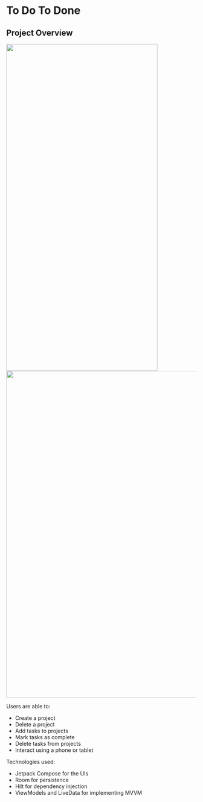 # To Do To Done

## Project Overview

<img src="https://user-images.githubusercontent.com/88249131/173428566-089aef43-bd8c-473b-9892-9189adaabbf5.gif" width="400" height="866"/>

<img src="https://user-images.githubusercontent.com/88249131/173438561-b2955a82-8773-4f18-91ec-69d54120ae02.gif)" width="1231" height="866"/>

Users are able to:

- Create a project
- Delete a project
- Add tasks to projects
- Mark tasks as complete
- Delete tasks from projects
- Interact using a phone or tablet

Technologies used:
- Jetpack Compose for the UIs
- Room for persistence
- Hilt for dependency injection
- ViewModels and LiveData for implementing MVVM
